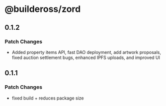 # @buildeross/zord

## 0.1.2

### Patch Changes

- Added property items API, fast DAO deployment, add artwork proposals, fixed auction settlement bugs, enhanced IPFS uploads, and improved UI

## 0.1.1

### Patch Changes

- fixed build + reduces package size
